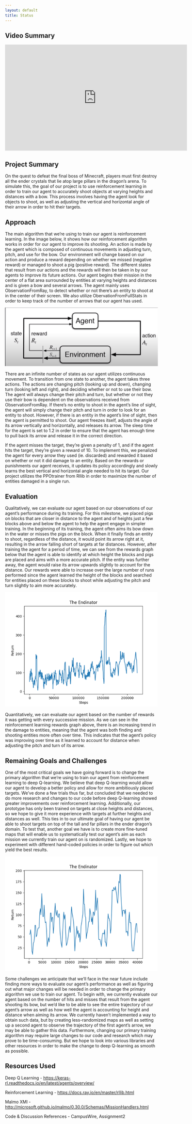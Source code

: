 ```yaml
---
layout: default
title: Status
---
```

## Video Summary

<iframe width="600" height="350" src="https://www.youtube.com/embed/G3Dkr1f-HUo" frameborder="0" allow="accelerometer; autoplay; encrypted-media; gyroscope; picture-in-picture" allowfullscreen></iframe>

## Project Summary

On the quest to defeat the final boss of Minecraft, players must first destroy all the ender crystals that lie atop large 
pillars in the dragon’s arena. To simulate this, the goal of our project is to use reinforcement learning in order to train 
our agent to accurately shoot objects at varying heights and distances with a bow. This process involves having the agent look 
for objects to shoot, as well as adjusting the vertical and horizontal angle of their arrow in order to hit their targets. 

## Approach

The main algorithm that we’re using to train our agent is reinforcement learning. In the image below, it shows how our reinforcement algorithm works in order for our agent to improve its shooting. An action is made by the agent which is composed of continuous movements in adjusting turn, pitch, and use for the bow. Our environment will change based on our action and produce a reward depending on whether we missed (negative reward) or managed to shoot a pig (positive reward). The different states that result from our actions and the rewards will then be taken in by our agents to improve its future actions.
Our agent begins their mission in the center of a flat area surrounded by entities at varying heights and distances and is given a bow and several arrows. The agent mainly uses ObservationFromRay, to detect whether or not there’s an entity to shoot at in the center of their screen. We also utilize ObervationFromFullStats in order to keep track of the number of arrows that our agent has used.

<img src="rl.png" width="700">

There are an infinite number of states as our agent utilizes continuous movement. To transition from one state to another, the agent
takes three actions. The actions are changing pitch (looking up and down), changing turn (looking left and right), and deciding whether
or not to use their bow. The agent will always change their pitch and turn, but whether or not they use their bow is dependent on 
the observations received from ObservationFromRay. If there’s no entity to shoot in the agent’s line of sight, the agent will simply 
change their pitch and turn in order to look for an entity to shoot. However, if there is an entity in the agent’s line of sight, then 
the agent is permitted to shoot. Our agent freezes itself, adjusts the angle of its arrow vertically and horizontally, and releases its 
arrow. The sleep time for the agent is set to 1.2 in order to ensure that the agent has enough time to pull back its arrow and release 
it in the correct direction.

If the agent misses the target, they’re given a penalty of 1, and if the agent hits the target, they’re given a reward of 10. To implement
this, we penalized the agent for every arrow they used (ie. discarded) and rewarded it based on whether or not it did damage to an entity. 
Based on the rewards or punishments our agent receives, it updates its policy accordingly and slowly learns the best vertical and horizontal 
angle needed to hit its target. Our project utilizes the PPOtrainer from Rllib in order to maximize the number of entities damaged in a single run. 

## Evaluation

Qualitatively, we can evaluate our agent based on our observations of our agent’s performance during its training. For this milestone, we placed pigs on blocks that are closer in distance to the agent and of heights just a few blocks above and below the agent to help the agent engage in simpler training. In the beginning of its training, the agent often aims its bow down in the water or misses the pigs on the block. When it finally finds an entity to shoot, regardless of the distance, it would point its arrow right at it, resulting in the arrow falling short of targets at far distances. However, after training the agent for a period of time, we can see from the rewards graph below that the agent is able to identify at which height the blocks and pigs are placed and aims with a more accurate pitch. If the entity was further away, the agent would raise its arrow upwards slightly to account for the distance. Our rewards were able to increase over the large number of runs performed since the agent learned the height of the blocks and searched for entities placed on these blocks to shoot while adjusting the pitch and turn slightly to aim more accurately. 

![](graph.png)

Quantitatively, we can evaluate our agent based on the number of rewards it was getting with every successive mission. As we can see in the reinforcement learning rewards graph above, there is an increasing trend in the damage to entities, meaning that the agent was both finding and shooting entities more often over time. This indicates that the agent’s policy was improving over time as it learned to account for distance when adjusting the pitch and turn of its arrow. 

## Remaining Goals and Challenges

One of the most critical goals we have going forward is to change the primary algorithm that we’re using to train our agent from reinforcement learning to deep Q-learning. We believe that deep Q-learning would allow our agent to develop a better policy and allow for more ambitiously placed targets. We’ve done a few trials thus far, but concluded that we needed to do more research and changes to our code before deep Q-learning showed greater improvements over reinforcement learning. Additionally, our prototype has only been trained on targets at close heights and distances, so we hope to give it more experience with targets at further heights and distances as well. This ties in to our ultimate goal of having our agent be able to shoot targets on top of the tall and far pillars in the ender dragon’s domain. To test that, another goal we have is to create more fine-tuned maps that will enable us to systematically test our agent’s aim as each mission we currently train our agent on is randomized. Lastly, we hope to experiment with different hand-coded policies in order to figure out which yield the best results.

![](q1.png)

Some challenges we anticipate that we’ll face in the near future include finding more ways to evaluate our agent’s performance as well as 
figuring out what major changes will be needed in order to change the primary algorithm we use to train our agent. To begin with, we currently
evaluate our agent based on the number of hits and misses that result from the agent shooting its bow, but we’d like to be able to see the 
entire trajectory of our agent’s arrow as well as how well the agent is accounting for height and distance when aiming its arrow. We currently 
haven’t implemented a way to obtain such data, but by creating less-randomized maps as well as setting up a second agent to observe the trajectory 
of the first agent’s arrow, we may be able to gather this data. Furthermore, changing our primary training algorithm may require large changes to 
our code and research which may prove to be time-consuming.  But we hope to look into various libraries and other resources in order to make the 
change to deep Q-learning as smooth as possible.

## Resources Used

Deep Q Learning - https://keras-rl.readthedocs.io/en/latest/agents/overview/

Reinforcement Learning - https://docs.ray.io/en/master/rllib.html

Malmo XMl - http://microsoft.github.io/malmo/0.30.0/Schemas/MissionHandlers.html

Code & Discussion References - CampusWire, Assignment2
